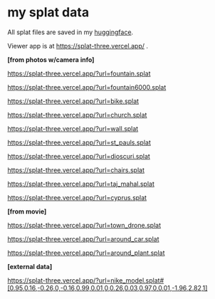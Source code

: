 

# **my splat data**

All splat files are saved in my [huggingface](https://huggingface.co/datasets/stpete2/splat).

Viewer app is at https://splat-three.vercel.app/ .

**[from photos w/camera info]**

https://splat-three.vercel.app/?url=fountain.splat

https://splat-three.vercel.app/?url=fountain6000.splat

https://splat-three.vercel.app/?url=bike.splat

https://splat-three.vercel.app/?url=church.splat
 
https://splat-three.vercel.app/?url=wall.splat

https://splat-three.vercel.app/?url=st_pauls.splat

https://splat-three.vercel.app/?url=dioscuri.splat

https://splat-three.vercel.app/?url=chairs.splat

https://splat-three.vercel.app/?url=taj_mahal.splat

https://splat-three.vercel.app/?url=cyprus.splat

**[from movie]**

https://splat-three.vercel.app/?url=town_drone.splat

https://splat-three.vercel.app/?url=around_car.splat

https://splat-three.vercel.app/?url=around_plant.splat

**[external data]**

https://splat-three.vercel.app/?url=nike_model.splat#[0.95,0.16,-0.26,0,-0.16,0.99,0.01,0,0.26,0.03,0.97,0,0.01,-1.96,2.82,1]


